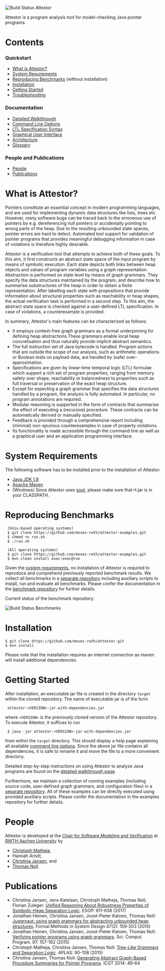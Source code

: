![Build Status Attestor](https://travis-ci.org/moves-rwth/attestor.svg?branch=master)

Attestor is a program analysis tool for model-checking Java pointer programs.

# Contents

### Quickstart

* [What is Attestor?](#what-is-attestor)
* [System Requirements](#system-requirements)
* [Reproducing Benchmarks](#reproducing-benchmarks) (without installation)
* [Installation](#installation)
* [Getting Started](#getting-started)
* [Troubleshooting](https://github.com/moves-rwth/attestor/wiki/Troubleshooting)

### Documentation

* [Detailed Walkthrough](https://github.com/moves-rwth/attestor/wiki/Walkthrough)
* [Command Line Options](https://github.com/moves-rwth/attestor/wiki/Command-Line-Options)
* [LTL Specification Syntax](https://github.com/moves-rwth/attestor/wiki/LTL-Specifications)
* [Graphical User Interface](https://github.com/moves-rwth/attestor/wiki/Graphical-User-Interface)
* [Architecture](https://github.com/moves-rwth/attestor/wiki/Architecture)
* [Glossary](https://github.com/moves-rwth/attestor/wiki/Glossary)

### People and Publications

* [People](#people)
* [Publications](#publications)

# What is Attestor?

Pointers constitute an essential concept in modern programming languages, and are used for implementing dynamic data structures like lists, trees etc. 
However, many software bugs can be traced back to the erroneous use of pointers by e.g. dereferencing null pointers or accidentally pointing to wrong parts of the heap.
Due to the resulting unbounded state spaces, pointer errors are hard to detect.
Automated tool support for validation of pointer programs that provides meaningful debugging information in case of violations is therefore highly desirable.

Attestor is a verification tool that attempts to achieve both of these goals.
To this aim, it first constructs an abstract state space of the input program by means of symbolic execution. Each state depicts both links between heap objects and values of program variables using a graph representation. Abstraction is performed on state level by means of graph grammars. They specify the data structures maintained by the program, and describe how to summarise substructures of the heap in order to obtain a finite representation. After labelling each state with propositions that provide information about structural properties such as reachability or heap shapes, the actual verification task is performed in a second step. To this aim, the abstract state space is checked against a user-defined LTL specification.  In case of violations, a counterexample is provided.

In summary, Attestor's main features can be characterized as follows:

* It employs context-free graph grammars as a formal underpinning for defining heap abstractions.These grammars enable local heap concretisation and thus naturally provide implicit abstract semantics.
* The full instruction set of Java bytecode is handled. Program actions that are outside the scope of our analysis, such as arithmetic operations or Boolean tests on payload data, are handled by (safe) over-approximation.
* Specifications are given by linear-time temporal logic (LTL) formulae which support a rich set of program properties, ranging from memory safety over shape, reachability or balancedness to properties such as full traversal or preservation of the exact heap structure.
* Except for expecting a graph grammar that specifies the data structures handled by a program, the analysis is fully automated. In particular, no program annotations are required.
* Modular reasoning is supported in the form of contracts that summarise the effect of executing a (recursive) procedure.
These contracts can be automatically derived or manually specified.
* Feedback is provided through a comprehensive report including (minimal) non-spurious counterexamples in case of property violations.
* Its functionality is made accessible through the command line as well as a graphical user and an application programming interface.

# System Requirements

The following software has to be installed prior to the installation of Attestor:

- [Java JDK 1.8][3]
- [Apache Maven][4]
- (Windows) Since Attestor uses [soot][13], please make sure that rt.jar is in your CLASSPATH.

# Reproducing Benchmarks

     (Unix-based operating systems)
     $ git clone https://github.com/moves-rwth/attestor-examples.git
     $ chmod +x run.sh
     $ ./run.sh
     
     (All operating systems)
     $ git clone https://github.com/moves-rwth/attestor-examples.git
     $ mvn clean install exec:exec@run

Given the [system requirements](#system-requirements), no installation of Attestor is required to reproduce and comprehend previously reported benchmark results. We collect all benchmarks in a [separate repository](https://github.com/moves-rwth/attestor-examples) including auxiliary scripts to install, run and evaluate all benchmarks.
Please confer the documentation in the [benchmark repository](https://github.com/moves-rwth/attestor-examples) for further details.

Current status of the benchmark repository: 

![Build Status Benchmarks](https://travis-ci.org/moves-rwth/attestor-examples.svg?branch=master)

# Installation

    $ git clone https://github.com/moves-rwth/attestor.git
    $ mvn install

Please note that the installation requires an internet connection as maven will install additional dependencies.

# Getting Started

After installation, an executable jar file is created in the directory `target` within the cloned repository. The name of executable jar is of the form 

     attestor-<VERSION>-jar-with-dependencies.jar 

where `<VERSION>` is the previously cloned version of the Attestor repository.
To execute Attestor, it suffices to run

     $ java -jar attestor-<VERSION>-jar-with-dependencies.jar 

from within the `target` directory. 
This should display a help page explaining all available [command line options](https://github.com/moves-rwth/attestor/wiki/Glossary#Command-Line-Options).
Since the above jar file contains all dependencies, it is safe to rename it and move the file to a more convenient directory.

Detailed step-by-step instructions on using Attestor to analyze Java programs are found on the [detailed walkthrough page](https://github.com/moves-rwth/attestor/wiki/Walkthrough).

Furthermore, we maintain a collection of running examples (including source code, user-defined graph grammars, and configuration files) in a [separate repository](https://github.com/moves-rwth/attestor-examples). All of these examples can be directly executed using provided auxiliary scripts. Please confer the documentation in the examples repository for further details.

# People

Attestor is developed at the [Chair for Software Modeling and Verification](https://moves.rwth-aachen.de/) at [RWTH Aachen University](http://www.rwth-aachen.de/) by

* [Christoph Matheja](http://moves.rwth-aachen.de/people/cmatheja/),
* Hannah Arndt,
* [Christina Jansen](http://moves.rwth-aachen.de/people/cjansen/), and
* [Thomas Noll](https://moves.rwth-aachen.de/people/noll/).

# Publications 

- Christina Jansen, Jens Katelaan, Christoph Matheja, Thomas Noll, Florian Zuleger: [Unified Reasoning About Robustness Properties of Symbolic-Heap Separation Logic][6]. ESOP: 611-638 (2017)
- Jonathan Heinen, Christina Jansen, Joost-Pieter Katoen, Thomas Noll: [Juggrnaut: using graph grammars for abstracting unbounded heap structures][7]. Formal Methods in System Design 47(2): 159-203 (2015)
- Jonathan Heinen, Christina Jansen, Joost-Pieter Katoen, Thomas Noll: [Verifying pointer programs using graph grammars][8]. Sci. Comput. Program. 97: 157-162 (2015)
- Christoph Matheja, Christina Jansen, Thomas Noll: [Tree-Like Grammars and Separation Logic][9]. APLAS: 90-108 (2015)
- Christina Jansen, Thomas Noll: [Generating Abstract Graph-Based Procedure Summaries for Pointer Programs][10]. ICGT 2014: 49-64



[1]: https://moves-rwth.github.io/attestor/doc/
[2]: https://github.com/moves-rwth/attestor-examples/tree/stable
[3]: http://www.oracle.com/technetwork/java/javase/downloads/jdk8-downloads-2133151.html
[4]: http://maven.apache.org/
[5]: https://arxiv.org/abs/1705.03754
[6]: https://link.springer.com/chapter/10.1007/978-3-662-54434-1_23
[7]: https://link.springer.com/article/10.1007/s10703-015-0236-1
[8]: http://www.sciencedirect.com/science/article/pii/S0167642313002967
[9]: https://link.springer.com/chapter/10.1007/978-3-319-26529-2_6
[10]: https://link.springer.com/chapter/10.1007/978-3-319-09108-2_4
[11]: https://en.wikipedia.org/wiki/Shape_analysis_(program_analysis)
[12]: https://en.wikipedia.org/wiki/Graph_rewriting
[13]: https://github.com/Sable/soot
[14]: https://github.com/moves-rwth/attestor-examples/tree/archetype
[15]: https://github.com/moves-rwth/attestor/wiki/Running-Attestor-from-the-command-line
[16]: https://github.com/moves-rwth/attestor/wiki/Settings-file
